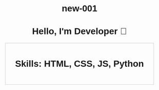 # new-001    
<!DOCTYPE html>
<html>
<head>
  <title>My Portfolio</title>
  <style>
    body { font-family: Arial; text-align: center; }
    .card { padding: 20px; margin: 20px; border: 1px solid #ccc; }
  </style>
</head>
<body>
  <h1>Hello, I'm Developer 🚀</1>
  <div class="card">
    <p>Skills: HTML, CSS, JS, Python</p>
  </div>
</body>
</html>
